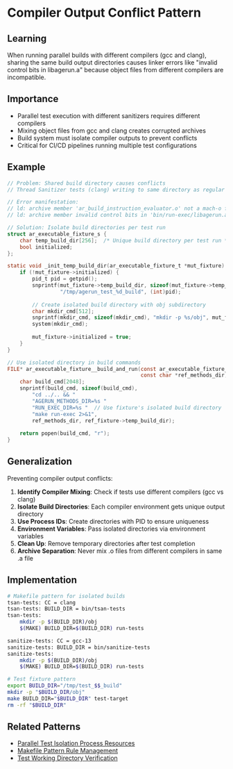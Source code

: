 # Compiler Output Conflict Pattern

## Learning
When running parallel builds with different compilers (gcc and clang), sharing the same build output directories causes linker errors like "invalid control bits in libagerun.a" because object files from different compilers are incompatible.

## Importance
- Parallel test execution with different sanitizers requires different compilers
- Mixing object files from gcc and clang creates corrupted archives
- Build system must isolate compiler outputs to prevent conflicts
- Critical for CI/CD pipelines running multiple test configurations

## Example
```c
// Problem: Shared build directory causes conflicts
// Thread Sanitizer tests (clang) writing to same directory as regular tests (gcc)

// Error manifestation:
// ld: archive member 'ar_build_instruction_evaluator.o' not a mach-o file in 'bin/run-tests/libagerun.a'
// ld: archive member invalid control bits in 'bin/run-exec/libagerun.a'

// Solution: Isolate build directories per test run
struct ar_executable_fixture_s {
    char temp_build_dir[256];  /* Unique build directory per test run */
    bool initialized;
};

static void _init_temp_build_dir(ar_executable_fixture_t *mut_fixture) {
    if (!mut_fixture->initialized) {
        pid_t pid = getpid();
        snprintf(mut_fixture->temp_build_dir, sizeof(mut_fixture->temp_build_dir), 
                 "/tmp/agerun_test_%d_build", (int)pid);
        
        // Create isolated build directory with obj subdirectory
        char mkdir_cmd[512];
        snprintf(mkdir_cmd, sizeof(mkdir_cmd), "mkdir -p %s/obj", mut_fixture->temp_build_dir);
        system(mkdir_cmd);
        
        mut_fixture->initialized = true;
    }
}

// Use isolated directory in build commands
FILE* ar_executable_fixture__build_and_run(const ar_executable_fixture_t *ref_fixture,
                                           const char *ref_methods_dir) {
    char build_cmd[2048];
    snprintf(build_cmd, sizeof(build_cmd),
        "cd ../.. && "
        "AGERUN_METHODS_DIR=%s "
        "RUN_EXEC_DIR=%s "  // Use fixture's isolated build directory
        "make run-exec 2>&1",
        ref_methods_dir, ref_fixture->temp_build_dir);
    
    return popen(build_cmd, "r");
}
```

## Generalization
Preventing compiler output conflicts:
1. **Identify Compiler Mixing**: Check if tests use different compilers (gcc vs clang)
2. **Isolate Build Directories**: Each compiler environment gets unique output directory
3. **Use Process IDs**: Create directories with PID to ensure uniqueness
4. **Environment Variables**: Pass isolated directories via environment variables
5. **Clean Up**: Remove temporary directories after test completion
6. **Archive Separation**: Never mix .o files from different compilers in same .a file

## Implementation
```bash
# Makefile pattern for isolated builds
tsan-tests: CC = clang
tsan-tests: BUILD_DIR = bin/tsan-tests
tsan-tests:
	mkdir -p $(BUILD_DIR)/obj
	$(MAKE) BUILD_DIR=$(BUILD_DIR) run-tests

sanitize-tests: CC = gcc-13  
sanitize-tests: BUILD_DIR = bin/sanitize-tests
sanitize-tests:
	mkdir -p $(BUILD_DIR)/obj
	$(MAKE) BUILD_DIR=$(BUILD_DIR) run-tests

# Test fixture pattern
export BUILD_DIR="/tmp/test_$$_build"
mkdir -p "$BUILD_DIR/obj"
make BUILD_DIR="$BUILD_DIR" test-target
rm -rf "$BUILD_DIR"
```

## Related Patterns
- [Parallel Test Isolation Process Resources](parallel-test-isolation-process-resources.md)
- [Makefile Pattern Rule Management](makefile-pattern-rule-management.md)
- [Test Working Directory Verification](test-working-directory-verification.md)